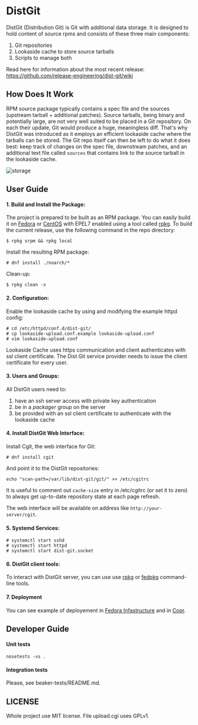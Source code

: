 DistGit
=======

DistGit (Distribution Git) is Git with additional data storage. It is designed to hold content of source rpms and consists of these three main components:

 1. Git repositories
 2. Lookaside cache to store source tarballs
 3. Scripts to manage both

Read here for information about the most recent release: https://github.com/release-engineering/dist-git/wiki

How Does It Work
----------------

RPM source package typically contains a spec file and the sources (upstream tarball + additional patches). Source tarballs, being binary and potentially large, are not very well suited to be placed in a Git repository. On each their update, Git would produce a huge, meaningless diff. That's why DistGit was introduced as it employs an efficient lookaside cache where the tarballs can be stored. The Git repo itself can then be left to do what it does best: keep track of changes on the spec file, downstream patches, and an additional text file called `sources` that contains link to the source tarball in the lookaside cache.

![storage](/images/storage.png)

User Guide
----------

#### 1. Build and Install the Package:

The project is prepared to be built as an RPM package. You can easily build it on [Fedora](https://getfedora.org/) or [CentOS](https://www.centos.org/) with EPEL7 enabled using a tool called [rpkg](https://pagure.io/rpkg-util).
To build the current release, use the following command in the repo directory:

```
$ rpkg srpm && rpkg local
```

Install the resulting RPM package:

```
# dnf install ./noarch/*
```

Clean-up:
```
$ rpkg clean -x
```

#### 2. Configuration:

Enable the lookaside cache by using and modifying the example httpd config:

```
# cd /etc/httpd/conf.d/dist-git/
# cp lookaside-upload.conf.example lookaside-upload.conf
# vim lookaside-upload.conf
```

Lookaside Cache uses https communication and client authenticates with ssl client certificate. The Dist Git service provider needs to issue the client certificate for every user.

#### 3. Users and Groups:

All DistGit users need to:

 1. have an ssh server access with private key authentication
 2. be in a *packager* group on the server
 3. be provided with an ssl client certificate to authenticate with the lookaside cache

#### 4. Install DistGit Web Interface:

Install Cgit, the web interface for Git:

```
# dnf install cgit
```

And point it to the DistGit repositories:

```
echo "scan-path=/var/lib/dist-git/git/" >> /etc/cgitrc
```

It is useful to comment out `cache-size` entry in /etc/cgitrc (or set it to zero) to always get up-to-date repository state at each page refresh.

The web interface will be available on address like `http://your-server/cgit`.

#### 5. Systemd Services:

```
# systemctl start sshd
# systemctl start httpd
# systemctl start dist-git.socket
```

#### 6. DistGit client tools:

To interact with DistGit server, you can use use [rpkg](https://pagure.io/rpkg-util) or [fedpkg](https://pagure.io/fedpkg) command-line tools.

#### 7. Deployment

You can see example of deployement in [Fedora Infastructure](https://infrastructure.fedoraproject.org/cgit/ansible.git/tree/roles/distgit) and in [Copr](https://infrastructure.fedoraproject.org/cgit/ansible.git/tree/roles/copr/dist_git).


Developer Guide
---------------

#### Unit tests

```
nosetests -vs .
```

#### Integration tests

Please, see beaker-tests/README.md.

LICENSE
-------

Whole project use MIT license. File upload.cgi uses GPLv1.

